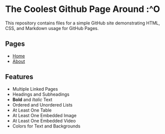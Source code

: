 # The Coolest Github Page Around :^O

This repository contains files for a simple GitHub site demonstrating HTML, CSS, and Markdown usage for GitHub Pages.

## Pages

- [Home](index.html)
- [About](about.html)

## Features

- Multiple Linked Pages
- Headings and Subheadings
- **Bold** and _Italic_ Text
- Ordered and Unordered Lists
- At Least One Table
- At Least One Embedded Image
- At Least One Embedded Video
- Colors for Text and Backgrounds
